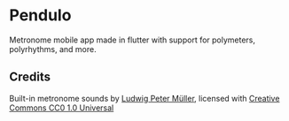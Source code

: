 # Pendulo

Metronome mobile app made in flutter with support for polymeters, polyrhythms, and more.

## Credits

Built-in metronome sounds by [Ludwig Peter Müller](muellerwig@gmail.com), 
licensed with [Creative Commons CC0 1.0 Universal](https://creativecommons.org/publicdomain/zero/1.0/) 
